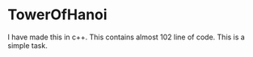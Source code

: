 # TowerOfHanoi
I have made this in c++. This contains almost 102 line of code. This is a simple task. 
